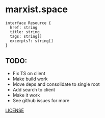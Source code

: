 # marxist.space

```
interface Resource {
  href: string
  title: string
  tags: string[]
  excerpts?: string[]
}
```

## TODO:

* Fix TS on client
* Make build work
* Move deps and consolidate to single root
* Add search to client
* Make it work
* See github issues for more

[LICENSE](./LICENSE.md)
